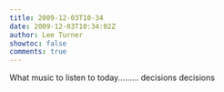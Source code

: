 ```yaml
---
title: 2009-12-03T10-34
date: 2009-12-03T10:34:02Z
author: Lee Turner
showtoc: false
comments: true
---
```


What music to listen to today......... decisions decisions

